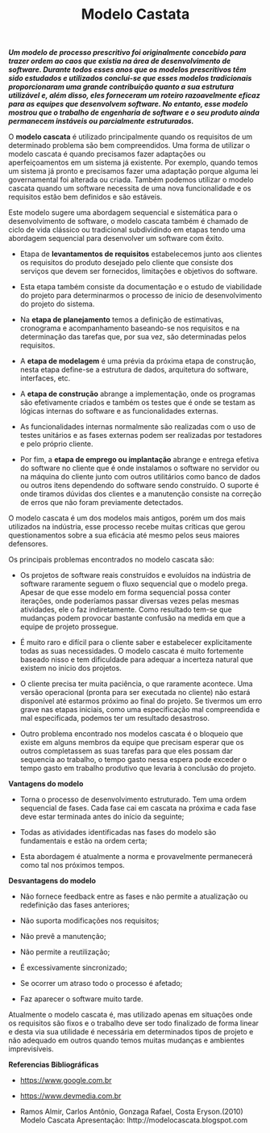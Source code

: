 
<h1 align="center"> <br>  <b>Modelo Castata</b></h2></br>

***Um modelo de processo prescritivo foi originalmente concebido para trazer ordem ao caos que existia na área de desenvolvimento de software. Durante todos esses anos que os modelos prescritivos têm sido estudados e utilizados conclui-se que esses modelos tradicionais proporcionaram uma grande contribuição quanto a sua estrutura utilizável e, além disso, eles forneceram um roteiro razoavelmente eficaz para as equipes que desenvolvem software. No entanto, esse modelo mostrou que o trabalho de engenharia de software e o seu produto ainda permanecem instáveis ou parcialmente estruturados.***

O **modelo cascata** é utilizado principalmente quando os requisitos de um determinado problema são bem compreendidos. Uma forma de utilizar o modelo cascata é quando precisamos fazer adaptações ou aperfeiçoamentos em um sistema já existente. Por exemplo, quando temos um sistema já pronto e precisamos fazer uma adaptação porque alguma lei governamental foi alterada ou criada.
Também podemos utilizar o modelo cascata quando um software necessita de uma nova funcionalidade e os requisitos estão bem definidos e são estáveis.

Este modelo sugere uma abordagem sequencial e sistemática para o desenvolvimento de software, o modelo cascata também é chamado de ciclo de vida clássico ou tradicional subdividindo em etapas tendo uma abordagem sequencial para desenvolver um software com êxito.

* Etapa de **levantamentos de requisitos** estabelecemos junto aos clientes os requisitos do produto desejado pelo cliente que consiste dos serviços que devem ser fornecidos, limitações e objetivos do software. 
* Esta etapa também consiste da documentação e o estudo de viabilidade do projeto para determinarmos o processo de inicio de desenvolvimento do projeto do sistema.

* Na **etapa de planejamento** temos a definição de estimativas, cronograma e acompanhamento baseando-se nos requisitos e na determinação das tarefas que, por sua vez, são determinadas pelos requisitos. 

* A **etapa de modelagem** é uma prévia da próxima etapa de construção, nesta etapa define-se a estrutura de dados, arquitetura do software, interfaces, etc. 

* A **etapa de construção** abrange a implementação, onde os programas são efetivamente criados e também os testes que é onde se testam as lógicas internas do software e as funcionalidades externas. 
* As funcionalidades internas normalmente são realizadas com o uso de testes unitários e as fases externas podem ser realizadas por testadores e pelo próprio cliente. 

* Por fim, a **etapa de emprego ou implantação** abrange e entrega efetiva do software no cliente que é onde instalamos o software no servidor ou na máquina do cliente junto com outros utilitários como banco de dados ou outros itens dependendo do software sendo construído. O suporte é onde tiramos dúvidas dos clientes e a manutenção consiste na correção de erros que não foram previamente detectados.

O modelo cascata é um dos modelos mais antigos, porém um dos mais utilizados na indústria, esse processo recebe muitas críticas que gerou questionamentos sobre a sua eficácia até mesmo pelos seus maiores defensores.

Os principais problemas encontrados no modelo cascata são:

* Os projetos de software reais construídos e evoluídos na indústria de software raramente seguem o fluxo sequencial que o modelo prega. Apesar de que esse modelo em forma sequencial possa conter iterações, onde poderíamos passar diversas vezes pelas mesmas atividades, ele o faz indiretamente. Como resultado tem-se que mudanças podem provocar bastante confusão na medida em que a equipe de projeto prossegue.

* É muito raro e difícil para o cliente saber e estabelecer explicitamente todas as suas necessidades. O modelo cascata é muito fortemente baseado nisso e tem dificuldade para adequar a incerteza natural que existem no inicio dos projetos.

* O cliente precisa ter muita paciência, o que raramente acontece. Uma versão operacional (pronta para ser executada no cliente) não estará disponível até estarmos próximo ao final do projeto. Se tivermos um erro grave nas etapas iniciais, como uma especificação mal compreendida e mal especificada, podemos ter um resultado desastroso.

* Outro problema encontrado nos modelos cascata é o bloqueio que existe em alguns membros da equipe que precisam esperar que os outros completassem as suas tarefas para que eles possam dar sequencia ao trabalho, o tempo gasto nessa espera pode exceder o tempo gasto em trabalho produtivo que levaria à conclusão do projeto. 

**Vantagens do modelo**

* Torna o processo de desenvolvimento estruturado. Tem uma ordem sequencial de fases. Cada fase cai em cascata na próxima e cada fase deve estar terminada antes do início da seguinte;
  
* Todas as atividades identificadas nas fases do modelo são fundamentais e estão na ordem certa;
* Esta abordagem é atualmente a norma e provavelmente permanecerá como tal nos próximos tempos.

**Desvantagens do modelo**

* Não fornece feedback entre as fases e não permite a atualização ou redefinição das fases anteriores;
  
* Não suporta modificações nos requisitos;
  
* Não prevê a manutenção;

* Não permite a reutilização;

* É excessivamente sincronizado;

* Se ocorrer um atraso todo o processo é afetado;

* Faz aparecer o software muito tarde.

Atualmente o modelo cascata é, mas utilizado apenas em situações onde os requisitos são fixos e o trabalho deve ser todo finalizado de forma linear e desta via sua utilidade é necessária  em determinados tipos de projeto e não adequado em outros quando temos muitas mudanças e ambientes imprevisíveis.

**Referencias Bibliográficas**

* https://www.google.com.br
* https://www.devmedia.com.br

* Ramos Almir, Carlos Antônio, Gonzaga Rafael, Costa Eryson.(2010) Modelo Cascata Apresentação: lhttp://modelocascata.blogspot.com
